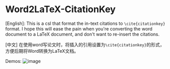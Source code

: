Word2LaTeX-CitationKey
======================
[English]:
This is a csl that format the in-text citations to `\cite{citationkey}` format.
I hope this will ease the pain when you're converting the word document to a LaTeX document, and don't want to re-insert the citations.

[中文]
在使用word写论文时，将插入的引用设置为`\cite{citationkey}`的形式，方便后期将Word转换为LaTeX文档。

Demos:
![image](https://github.com/user-attachments/assets/3999af83-577a-4018-806b-85fa07d69af2)
